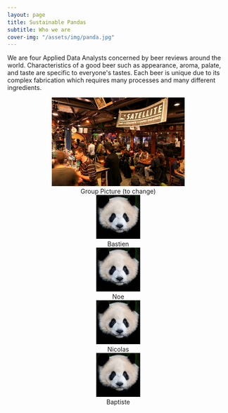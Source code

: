 ```yaml
---
layout: page
title: Sustainable Pandas
subtitle: Who we are
cover-img: "/assets/img/panda.jpg"
---
```


We are four Applied Data Analysts concerned by beer reviews around the world. Characteristics of a good beer such as appearance, aroma, palate, and taste are specific to everyone's tastes. Each beer is unique due to its complex fabrication which requires many processes and many different ingredients. 

<div style="align: center; text-align:center;">
  <img src="/assets/img/sat.jpg" width="60%" height="60%"/>
  <div class="caption">Group Picture (to change)</div>
</div>

<div class="container" style="align: center">
  <div class="column" style="align: center; text-align:center">
    <img src="/assets/img/bastien.jpg" style="max-width: 100px; max-height:100px" class="portrait">
    <div class="caption" style="text-align:center">Bastien</div>
  </div>
  <div class="column" style="align: center; text-align:center">
    <img src="/assets/img/noe.jpg" style="max-width: 100px; max-height:100px" class="portrait">
    <div class="caption" style="text-align:center">Noe</div>
  </div>       
  <div class="column" style="align: center; text-align:center">
    <img src="/assets/img/nicolas.jpg" style="max-width: 100px; max-height:100px" class="portrait">
    <div class="caption" style="text-align:center">Nicolas</div>
  </div>      
  <div class="column" style="align: center; text-align:center">
    <img src="/assets/img/baptiste.jpg" style="max-width: 100px; max-height:100px" class="portrait">
    <div class="caption" style="text-align:center">Baptiste</div>
  </div>
</div>


